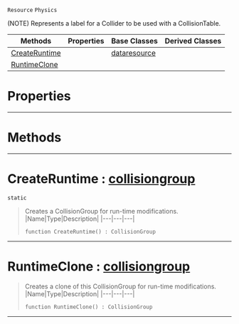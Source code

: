  `Resource` `Physics`



(NOTE) Represents a label for a Collider to be used with a CollisionTable.

|Methods|Properties|Base Classes|Derived Classes|
|---|---|---|---|
|[ CreateRuntime](https://github.com/PlasmaEngine/PlasmaDocs/tree/master/docs/C%2B%2B/code_reference/class_reference/collisiongroup.markdown#createruntime-plasma-engin)| |[dataresource](https://github.com/PlasmaEngine/PlasmaDocs/tree/master/docs/C%2B%2B/code_reference/class_reference/dataresource.markdown)| |
|[ RuntimeClone](https://github.com/PlasmaEngine/PlasmaDocs/tree/master/docs/C%2B%2B/code_reference/class_reference/collisiongroup.markdown#runtimeclone-plasma-engine)| | | |


 #  Properties


---  
 #  Methods


---  
 #  CreateRuntime : [collisiongroup](https://github.com/PlasmaEngine/PlasmaDocs/tree/master/docs/C%2B%2B/code_reference/class_reference/collisiongroup.markdown)

 `static`

> Creates a CollisionGroup for run-time modifications.
> |Name|Type|Description|
> |---|---|---|
> ``` lang=cpp, name=Lightning
> function CreateRuntime() : CollisionGroup
> ``` 


---  
 #  RuntimeClone : [collisiongroup](https://github.com/PlasmaEngine/PlasmaDocs/tree/master/docs/C%2B%2B/code_reference/class_reference/collisiongroup.markdown)

> Creates a clone of this CollisionGroup for run-time modifications.
> |Name|Type|Description|
> |---|---|---|
> ``` lang=cpp, name=Lightning
> function RuntimeClone() : CollisionGroup
> ``` 


---  
 

 